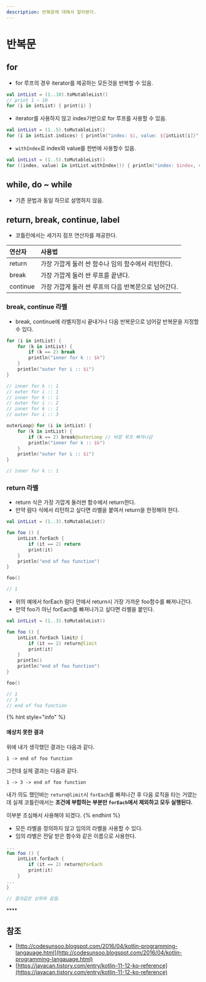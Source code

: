 ```yaml
---
description: 반복문에 대해서 알아본다.
---
```


# 반복문

## for

* for 루프의 경우 iterator를 제공하는 모든것을 반복할 수 있음.

```kotlin
val intList = (1..10).toMutableList()
// print 1 ~ 10
for (i in intList) { print(i) }
```

* iterator를 사용하지 않고 index기반으로 for 루프를 사용할 수 있음.

```kotlin
val intList = (1..5).toMutableList()
for (i in intList.indices) { println("index: $i, value: ${intList[i]}") }
```

* `withIndex`로 index와 value를 한번에 사용할수 있음.

```kotlin
val intList = (1..5).toMutableList()
for ((index, value) in intList.withIndex()) { println("index: $index, value: $value") }
```

## while, do ~ while

* 기존 문법과 동일 하므로 설명하지 않음.

## return, break, continue, label

* 코틀린에서는 세가지 점프 연산자를 제공한다.

| 연산자 | 사용법 |
| :--- | :--- |
| return | 가장 가깝게 둘러 싼 함수나 임의 함수에서 리턴한다. |
| break | 가장 가깝게 둘러 싼 루프를 끝낸다. |
| continue | 가장 가깝게 둘러 싼 루프의 다음 반복문으로 넘어간다. |

### break, continue 라벨

* break, continue에 라벨지정시 끝내거나 다음 반복문으로 넘어갈 반복문을 지정할 수 있다.

```kotlin
for (i in intList) {
    for (k in intList) {
        if (k == 2) break
        println("inner for k :: $k")
    }
    println("outer for i :: $i")
}

// inner for k :: 1
// outer for i :: 1
// inner for k :: 1
// outer for i :: 2
// inner for k :: 1
// outer for i :: 3
```

```kotlin
outerLoop@ for (i in intList) {
    for (k in intList) {
        if (k == 2) break@outerLoop // 바깥 루프 빠져나감
        println("inner for k :: $k")
    }
    println("outer for i :: $i")
}

// inner for k :: 1
```

### return 라벨

* return 식은 가장 가깝게 둘러싼 함수에서 return한다.
* 만약 람다 식에서 리턴하고 싶다면 라벨을 붙여서 return을 한정해야 한다.

```kotlin
val intList = (1..3).toMutableList()

fun foo () {
    intList.forEach {
        if (it == 2) return
        print(it)
    }
    println("end of foo function")
}

foo()

// 1
```

* 위의 예에서 forEach 람다 안에서 return시 가장 가까운 foo함수를 빠져나간다.
* 만약 foo가 아닌 forEach를 빠져나가고 싶다면 라벨을 붙인다.

```kotlin
val intList = (1..3).toMutableList()

fun foo () {
    intList.forEach limit@ {
        if (it == 2) return@limit
        print(it)
    }
    println()
    println("end of foo function")
}

foo()

// 1
// 3
// end of foo function
```

{% hint style="info" %}
#### 예상치 못한 결과

위에 내가 생각했던 결과는 다음과 같다.

```text
1 -> end of foo function
```

그런데 실제 결과는 다음과 같다.

```text
1 -> 3 -> end of foo function
```

내가 의도 했던바는 `return@limit`시 `forEach`를 빠져나간 후 다음 로직을 타는 거였는데 실제 코틀린에서는 **조건에 부합하는 부분만 `forEach`에서 제외하고 모두 실행된다.**

이부분 조심해서 사용해야 되겠다.
{% endhint %}

* 모든 라벨을 정의하지 않고 임의의 라벨을 사용할 수 있다.
* 임의 라벨은 전달 받은 함수와 같은 이름으로 사용한다.

```kotlin
...
fun foo () {
    intList.forEach {
        if (it == 2) return@forEach
        print(it)
    }
...
}

// 결과값은 상위와 같음.
```

\*\*\*\*



## 참조

* [http://codesunsoo.blogspot.com/2016/04/kotlin-programming-langauage.html](http://codesunsoo.blogspot.com/2016/04/kotlin-programming-langauage.html)
* [https://javacan.tistory.com/entry/kotlin-11-12-ko-reference](https://javacan.tistory.com/entry/kotlin-11-12-ko-reference)

